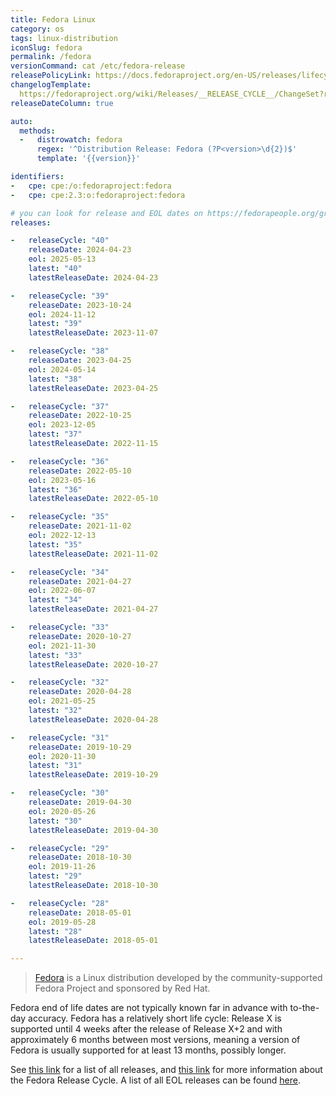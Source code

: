 ```yaml
---
title: Fedora Linux
category: os
tags: linux-distribution
iconSlug: fedora
permalink: /fedora
versionCommand: cat /etc/fedora-release
releasePolicyLink: https://docs.fedoraproject.org/en-US/releases/lifecycle/
changelogTemplate: 
  https://fedoraproject.org/wiki/Releases/__RELEASE_CYCLE__/ChangeSet?rd=Releases/__RELEASE_CYCLE__
releaseDateColumn: true

auto:
  methods:
  -   distrowatch: fedora
      regex: '^Distribution Release: Fedora (?P<version>\d{2})$'
      template: '{{version}}'

identifiers:
-   cpe: cpe:/o:fedoraproject:fedora
-   cpe: cpe:2.3:o:fedoraproject:fedora

# you can look for release and EOL dates on https://fedorapeople.org/groups/schedule/
releases:

-   releaseCycle: "40"
    releaseDate: 2024-04-23
    eol: 2025-05-13
    latest: "40"
    latestReleaseDate: 2024-04-23

-   releaseCycle: "39"
    releaseDate: 2023-10-24
    eol: 2024-11-12
    latest: "39"
    latestReleaseDate: 2023-11-07

-   releaseCycle: "38"
    releaseDate: 2023-04-25
    eol: 2024-05-14
    latest: "38"
    latestReleaseDate: 2023-04-25

-   releaseCycle: "37"
    releaseDate: 2022-10-25
    eol: 2023-12-05
    latest: "37"
    latestReleaseDate: 2022-11-15

-   releaseCycle: "36"
    releaseDate: 2022-05-10
    eol: 2023-05-16
    latest: "36"
    latestReleaseDate: 2022-05-10

-   releaseCycle: "35"
    releaseDate: 2021-11-02
    eol: 2022-12-13
    latest: "35"
    latestReleaseDate: 2021-11-02

-   releaseCycle: "34"
    releaseDate: 2021-04-27
    eol: 2022-06-07
    latest: "34"
    latestReleaseDate: 2021-04-27

-   releaseCycle: "33"
    releaseDate: 2020-10-27
    eol: 2021-11-30
    latest: "33"
    latestReleaseDate: 2020-10-27

-   releaseCycle: "32"
    releaseDate: 2020-04-28
    eol: 2021-05-25
    latest: "32"
    latestReleaseDate: 2020-04-28

-   releaseCycle: "31"
    releaseDate: 2019-10-29
    eol: 2020-11-30
    latest: "31"
    latestReleaseDate: 2019-10-29

-   releaseCycle: "30"
    releaseDate: 2019-04-30
    eol: 2020-05-26
    latest: "30"
    latestReleaseDate: 2019-04-30

-   releaseCycle: "29"
    releaseDate: 2018-10-30
    eol: 2019-11-26
    latest: "29"
    latestReleaseDate: 2018-10-30

-   releaseCycle: "28"
    releaseDate: 2018-05-01
    eol: 2019-05-28
    latest: "28"
    latestReleaseDate: 2018-05-01

---
```


> [Fedora](https://fedoraproject.org/) is a Linux distribution developed by the community-supported
> Fedora Project and sponsored by Red Hat.

Fedora end of life dates are not typically known far in advance with to-the-day accuracy. Fedora has
a relatively short life cycle: Release X is supported until 4 weeks after the release of
Release X+2 and with approximately 6 months between most versions, meaning a version of Fedora is
usually supported for at least 13 months, possibly longer.

See [this link](https://docs.fedoraproject.org/en-US/releases/) for a list of all releases, and
[this link](https://docs.fedoraproject.org/en-US/releases/lifecycle/) for more information about the
Fedora Release Cycle. A list of all EOL releases can be found [here](https://docs.fedoraproject.org/en-US/releases/eol/).
